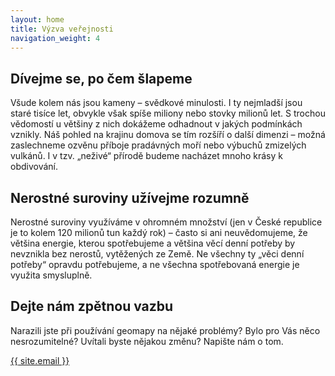 ```yaml
---
layout: home
title: Výzva veřejnosti
navigation_weight: 4
---
```


## Dívejme se, po čem šlapeme

Všude kolem nás jsou kameny – svědkové minulosti. I ty nejmladší jsou staré tisíce let, obvykle však spíše miliony nebo stovky milionů let. S trochou vědomostí u většiny z nich dokážeme odhadnout v jakých podmínkách vznikly. Náš pohled na krajinu domova se tím rozšíří o další dimenzi – možná zaslechneme ozvěnu příboje pradávných moří nebo výbuchů zmizelých vulkánů. I v tzv. „neživé“ přírodě budeme nacházet mnoho krásy k obdivování.

## Nerostné suroviny užívejme rozumně

Nerostné suroviny využíváme v ohromném množství (jen v České republice je to kolem 120 milionů tun každý rok) – často si ani neuvědomujeme, že většina energie, kterou spotřebujeme a většina věcí denní potřeby by nevznikla bez nerostů, vytěžených ze Země. Ne všechny ty „věci denní potřeby“ opravdu potřebujeme, a ne všechna spotřebovaná energie je využita smysluplně.

## Dejte nám zpětnou vazbu

Narazili jste při používání geomapy na nějaké problémy? Bylo pro Vás něco nesrozumitelné? Uvítali byste nějakou změnu? Napište nám o tom.

<a href="mailto:{{ site.email }}">{{ site.email }}</a>